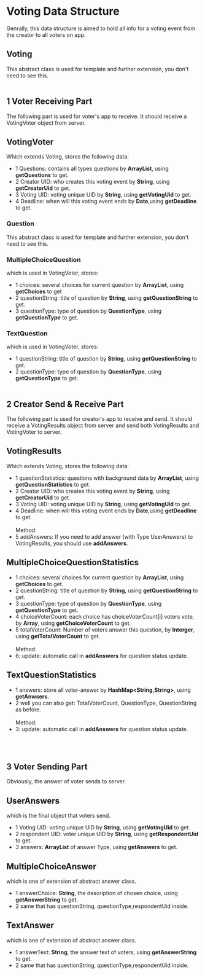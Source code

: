 # Voting Data Structure #
Genrally, this data structure is aimed to hold all info for a voting event from the creator to all voters on app.
## Voting ##
This abstract class is used for template and further extension, you don't need to see this.
<br><br>
## 1 Voter Receiving Part ##
The following part is used for voter's app to receive. It should receive a VotingVoter object from server.


## VotingVoter ##
Which extends Voting, stores the following data:
* 1 Questions: contains all types questions by **ArrayList**, using **getQuestions** to get.
* 2 Creator UID: who creates this voting event by **String**, using **getCreatorUid** to get.
* 3 Voting UID:  voting unique UID by **String**, using **getVotingUid** to get.
* 4 Deadline: when will this voting event ends by **Date**,using **getDeadline** to get.

### Question ###
This abstract class is used for template and further extension, you don't need to see this.

### MultipleChoiceQuestion ###
 which is used in VotingVoter, stores:
 * 1 choices: several choices for current question by **ArrayList**, using **getChoices** to get
 * 2 questionString: title of question by **String**, using **getQuestionString** to get.
 * 3 questionType: type of question by **QuestionType**, using **getQuestionType**  to get.

 ### TextQuestion ###
 which is used in VotingVoter, stores:
 * 1 questionString: title of question by **String**, using **getQuestionString** to get.
 * 2 questionType: type of question by **QuestionType**, using **getQuestionType**  to get.
<br><br>

## 2 Creator Send & Receive Part
The following part is used for creator's app to receive and send. It should receive a VotingResults object from server and send both VotingResults and VotingVoter to server.
## VotingResults ##
Which extends Voting, stores the following data:
* 1 questionStatistics: questions with background data by **ArrayList**, using **getQuestionStatistics** to get.
* 2 Creator UID: who creates this voting event by **String**, using **getCreatorUid** to get.
* 3 Voting UID:  voting unique UID by **String**, using **getVotingUid** to get.
* 4 Deadline: when will this voting event ends by **Date**,using **getDeadline** to get.
<br><br>
Method:
* 5 addAnswers: If you need to add answer (with Type UserAnswers) to VotingResults, you should use **addAnswers**.

## MultipleChoiceQuestionStatistics ##
* 1 choices: several choices for current question by **ArrayList**, using **getChoices** to get.
* 2 questionString: title of question by **String**, using **getQuestionString** to get.
* 3 questionType: type of question by **QuestionType**, using **getQuestionType**  to get.
* 4 choiceVoterCount: each choice has choiceVoterCount[i] voters vote, by **Array**, using **getChoiceVoterCount** to get.
* 5 totalVoterCount: Number of voters answer this question, by **Interger**, using **getTotalVoterCount** to get.
<br><br>
Method:
* 6: update: automatic call in **addAnswers** for question status update.

## TextQuestionStatistics ##
* 1 answers: store all voter-answer by **HashMap<String,String>**, using **getAnwsers**.
* 2 well you can also get: TotalVoterCount, QuestionType, QuestionString as before.
<br><br>
Method:
* 3: update: automatic call in **addAnswers** for question status update.

<br><br>
## 3 Voter Sending Part ##
Obviously, the answer of voter sends to server.

## UserAnswers ##
which is the final object that voters send.
* 1 Voting UID:  voting unique UID by **String**, using **getVotingUid** to get.
* 2 respondent UID: voter unique UID by **String**, using **getRespondentUid** to get.
* 3 answers: **ArrayList** of answer Type, using **getAnswers** to get.

## MultipleChoiceAnswer ##
which is one of extension of abstract answer class.
* 1 answerChoice: **String**, the description of chosen choice, using **getAnswerString** to get.
* 2 same that has questionString, questionType,respondentUid inside.

## TextAnswer ##
which is one of extension of abstract answer class.
* 1 answerText: **String**, the answer text of voters, using **getAnswerString** to get.
* 2 same that has questionString, questionType,respondentUid inside.
